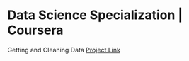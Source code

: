 # Data Science Specialization | Coursera

Getting and Cleaning Data [Project Link](https://github.com/eranda-ihalagedara/datasciencecoursera/tree/master/3.Getting%20and%20Cleaing%20Data)
